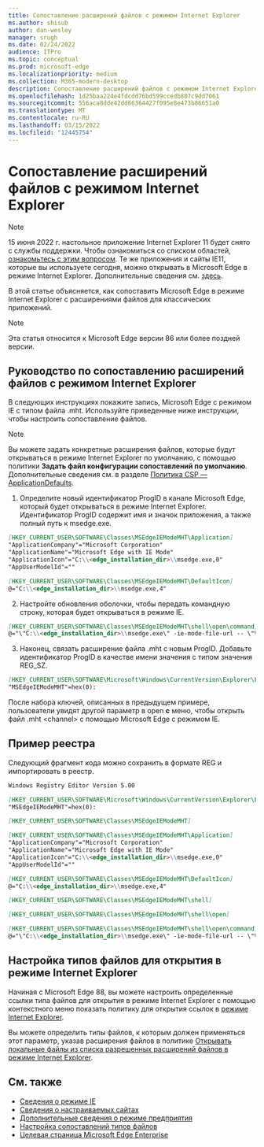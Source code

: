 ```yaml
---
title: Сопоставление расширений файлов с режимом Internet Explorer
ms.author: shisub
author: dan-wesley
manager: srugh
ms.date: 02/24/2022
audience: ITPro
ms.topic: conceptual
ms.prod: microsoft-edge
ms.localizationpriority: medium
ms.collection: M365-modern-desktop
description: Сопоставление расширений файлов с режимом Internet Explorer
ms.openlocfilehash: 1d25baa224e4fdcdd76bd599ccedb807c9dd7061
ms.sourcegitcommit: 556aca8dde42dd66364427f095e8e473b86651a0
ms.translationtype: MT
ms.contentlocale: ru-RU
ms.lasthandoff: 03/15/2022
ms.locfileid: "12445754"
---
```

# <a name="associate-file-extensions-with-internet-explorer-mode"></a>Сопоставление расширений файлов с режимом Internet Explorer

>[!Note]
> 15 июня 2022 г. настольное приложение Internet Explorer 11 будет снято с службы поддержки. Чтобы ознакомиться со списком областей, [ознакомьтесь с этим вопросом](https://techcommunity.microsoft.com/t5/windows-it-pro-blog/internet-explorer-11-desktop-app-retirement-faq/ba-p/2366549). Те же приложения и сайты IE11, которые вы используете сегодня, можно открывать в Microsoft Edge в режиме Internet Explorer. Дополнительные сведения см. [здесь](https://blogs.windows.com/windowsexperience/2021/05/19/the-future-of-internet-explorer-on-windows-10-is-in-microsoft-edge/).

В этой статье объясняется, как сопоставить Microsoft Edge в режиме Internet Explorer с расширениями файлов для классических приложений.

> [!NOTE]
> Эта статья относится к Microsoft Edge версии 86 или более поздней версии.

## <a name="guidance-for-file-extension-association-with-internet-explorer-mode"></a>Руководство по сопоставлению расширений файлов с режимом Internet Explorer

В следующих инструкциях покажите запись, Microsoft Edge с режимом IE с типом файла \.mht. Используйте приведенные ниже инструкции, чтобы настроить сопоставление файлов.

> [!NOTE]
> Вы можете задать конкретные расширения файлов, которые будут открываться в режиме Internet Explorer по умолчанию, с помощью политики **Задать файл конфигурации сопоставлений по умолчанию**. Дополнительные сведения см. в разделе [Политика CSP — ApplicationDefaults](/windows/client-management/mdm/policy-csp-applicationdefaults#applicationdefaults-defaultassociationsconfiguration).

1. Определите новый идентификатор ProgID в канале Microsoft Edge, который будет открываться в режиме Internet Explorer. Идентификатор ProgID содержит имя и значок приложения, а также полный путь к msedge.exe.

```markdown
[HKEY_CURRENT_USER\SOFTWARE\Classes\MSEdgeIEModeMHT\Application]
"ApplicationCompany"="Microsoft Corporation"
"ApplicationName"="Microsoft Edge with IE Mode"
"ApplicationIcon"="C:\\<edge_installation_dir>\\msedge.exe,0"
"AppUserModelId"=""
```

```markdown
[HKEY_CURRENT_USER\SOFTWARE\Classes\MSEdgeIEModeMHT\DefaultIcon]
@="C:\\<edge_installation_dir>\\msedge.exe,4"
```

2. Настройте обновления оболочки, чтобы передать командную строку, которая будет открываться в режиме IE.

```markdown
[HKEY_CURRENT_USER\SOFTWARE\Classes\MSEdgeIEModeMHT\shell\open\command]
@="\"C:\\<edge_installation_dir>\\msedge.exe\" -ie-mode-file-url -- \"%1\""
```

3. Наконец, связать расширение файла \.mht с новым ProgID. Добавьте идентификатор ProgID в качестве имени значения с типом значения REG_SZ.

```markdown
[HKEY_CURRENT_USER\SOFTWARE\Microsoft\Windows\CurrentVersion\Explorer\FileExts\.mht\OpenWithProgids]
"MSEdgeIEModeMHT"=hex(0):
```

После набора ключей, описанных в предыдущем примере, пользователи увидят другой параметр в open **с** меню, чтобы открыть файл \.mht \<channel\> с помощью Microsoft Edge с режимом IE.

## <a name="registry-example"></a>Пример реестра

Следующий фрагмент кода можно сохранить в формате REG и импортировать в реестр.

```markdown
Windows Registry Editor Version 5.00

[HKEY_CURRENT_USER\SOFTWARE\Microsoft\Windows\CurrentVersion\Explorer\FileExts\.mht\OpenWithProgids]
"MSEdgeIEModeMHT"=hex(0):

[HKEY_CURRENT_USER\SOFTWARE\Classes\MSEdgeIEModeMHT]

[HKEY_CURRENT_USER\SOFTWARE\Classes\MSEdgeIEModeMHT\Application]
"ApplicationCompany"="Microsoft Corporation"
"ApplicationName"="Microsoft Edge with IE Mode"
"ApplicationIcon"="C:\\<edge_installation_dir>\\msedge.exe,0"
"AppUserModelId"=""

[HKEY_CURRENT_USER\SOFTWARE\Classes\MSEdgeIEModeMHT\DefaultIcon]
@="C:\\<edge_installation_dir>\\msedge.exe,4"

[HKEY_CURRENT_USER\SOFTWARE\Classes\MSEdgeIEModeMHT\shell]

[HKEY_CURRENT_USER\SOFTWARE\Classes\MSEdgeIEModeMHT\shell\open]

[HKEY_CURRENT_USER\SOFTWARE\Classes\MSEdgeIEModeMHT\shell\open\command]
@="\"C:\\<edge_installation_dir>\\msedge.exe\" -ie-mode-file-url -- \"%1\""

```

## <a name="configuring-file-types-to-open-in-internet-explorer-mode"></a>Настройка типов файлов для открытия в режиме Internet Explorer

Начиная с Microsoft Edge 88, вы можете настроить определенные ссылки типа файлов для открытия в режиме Internet Explorer с помощью контекстного меню показать политику для открытия ссылок в [режиме Internet Explorer](./microsoft-edge-policies.md#internetexplorerintegrationreloadiniemodeallowed).

Вы можете определить типы файлов, к которым должен применяться этот параметр, указав расширения файлов в политике [Открывать локальные файлы из списка разрешенных расширений файлов в режиме Internet Explorer](./microsoft-edge-policies.md#internetexplorerintegrationlocalfileextensionallowlist). 

## <a name="see-also"></a>См. также

- [Сведения о режиме IE](./edge-ie-mode.md)
- [Сведения о настраиваемых сайтах](./edge-learnmore-configurable-sites-ie-mode.md)
- [Дополнительные сведения о режиме предприятия](/internet-explorer/ie11-deploy-guide/enterprise-mode-overview-for-ie11)
- [Настройка сопоставлений типов файлов](/windows/win32/shell/fa-file-types)
- [Целевая страница Microsoft Edge Enterprise](https://aka.ms/EdgeEnterprise)